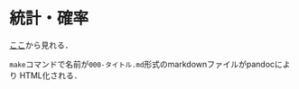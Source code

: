 # 統計・確率

[ここ](https://ms16183.github.io/probability-and-statistics/)から見れる．

`make`コマンドで名前が`000-タイトル.md`形式のmarkdownファイルがpandocにより
HTML化される．
